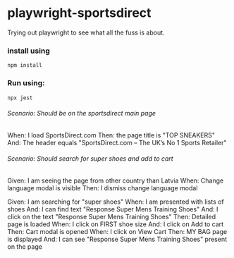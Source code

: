 # playwright-sportsdirect


Trying out playwright to see what all the fuss is about.

### install using
```npm install```

### Run using:
```npx jest```

###### Scenario: Should be on the sportsdirect main page
When: I load SportsDirect.com 
Then: the page title is "TOP SNEAKERS"
And: The header equals "SportsDirect.com – The UK’s No 1 Sports Retailer"

###### Scenario: Should search for super shoes and add to cart
Given: I am seeing the page from other country than Latvia
When: Change language modal is visible
Then: I dismiss change language modal

Given: I am searching for "super shoes"
When: I am presented with lists of shoes
And: I can find text "Response Super Mens Training Shoes"
And: I click on the text "Response Super Mens Training Shoes"
Then: Detailed page is loaded
When: I click on FIRST shoe size
And: I click on Add to cart
Then: Cart modal is opened
When: I click on View Cart
Then: MY BAG page is displayed
And: I can see "Response Super Mens Training Shoes" present on the page

